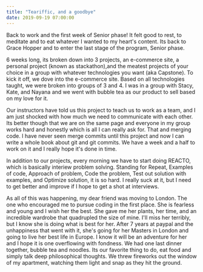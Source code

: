 ```yaml
---
title: "Teariffic, and a goodbye"
date: 2019-09-19 07:00:00
---
```


Back to work and the first week of Senior phase! It felt good to rest, to meditate and to eat whatever I wanted to my heart's content. Its back to Grace Hopper and to enter the last stage of the program, Senior phase.

6 weeks long, its broken down into 3 projects, an e-commerce site, a personal project (known as stackathon),and the meatest projects of your choice in a group with whatever technologies you want (aka Capstone). To kick it off, we dove into the e-commerce site. Based on all technologies taught, we were broken into groups of 3 and 4. I was in a group with Stacy, Kate, and Nayana and we went with bubble tea as our product to sell based on my love for it.

Our instructors have told us this project to teach us to work as a team, and I am just shocked with how much we need to communicate with each other. Its better though that we are on the same page and everyone in my group works hard and honestly which is all I can really ask for. That and merging code. I have never seen merge commits until this project and now I can write a whole book about git and git commits. We have a week and a half to work on it and I really hope it's done in time.

In addition to our projects, every morning we have to start doing REACTO, which is basically interiew problem solving. Standing for Repeat, Examples of code, Approach of problem, Code the problem, Test out solution with examples, and Optimize solution, it is so hard. I really suck at it, but I need to get better and improve if I hope to get a shot at interviews.

As all of this was happening, my dear friend was moving to London. The one who encouraged me to pursue coding in the first place. She is fearless and young and I wish her the best. She gave me her plants, her time, and an incredible wardrobe that quadrupled the size of mine. I'll miss her terribly, but I know she is doing what is best for her. After 7 years at paypal and the unhappiness that went with it, she's going for her Masters in London and going to live her best life in Europe. I know it will be an adventure for her and I hope it is one overflowing with fondness. We had one last dinner together, bubble tea and noodles. Its our favorite thing to do, eat food and simply talk deep philosophical thoughts. We threw fireworks out the window of my apartment, watching them light and snap as they hit the ground.
